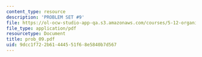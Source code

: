 ```yaml
---
content_type: resource
description: 'PROBLEM SET #9'
file: https://ol-ocw-studio-app-qa.s3.amazonaws.com/courses/5-12-organic-chemistry-i-spring-2003/9dcc1f722b61444551f68e5840b7d567_prob_09.pdf
file_type: application/pdf
resourcetype: Document
title: prob_09.pdf
uid: 9dcc1f72-2b61-4445-51f6-8e5840b7d567
---
```


